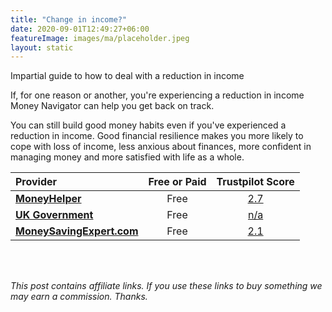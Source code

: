 ```yaml
---
title: "Change in income?"
date: 2020-09-01T12:49:27+06:00
featureImage: images/ma/placeholder.jpeg
layout: static
---
```


Impartial guide to how to deal with a reduction in income

If, for one reason or another, you're experiencing a reduction in income Money Navigator can help you get back on track.

You can still build good money habits even if you've experienced a reduction in income. Good financial resilience makes you more likely to cope with loss of income, less anxious about finances, more confident in managing money and more satisfied with life as a whole.

| Provider      | Free or Paid  |  Trustpilot Score  |
| :-----------          | :--------------:      |  :--------------:         |
| [**MoneyHelper**](https://www.moneyhelper.org.uk/en/money-troubles/coronavirus/use-our-money-navigator-tool) | Free | [2.7](https://www.trustpilot.com/review/www.moneyhelper.org.uk) | 
| [**UK Government**](https://helpforhouseholds.campaign.gov.uk/) | Free | [n/a](n/a) | 
| [**MoneySavingExpert.com**](https://www.moneysavingexpert.com/family/money-help/) | Free | [2.1](https://www.trustpilot.com/review/www.moneysavingexpert.com) | 
  

<br/><br/>

*This post contains affiliate links. If you use these links to buy something we may
earn a commission. Thanks.*






